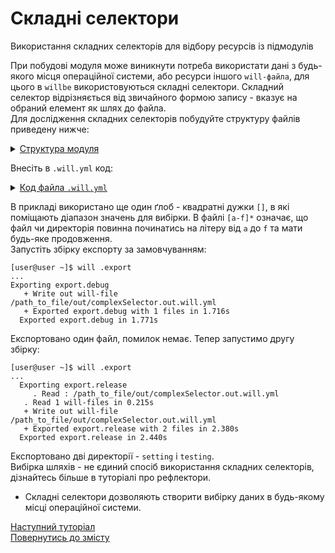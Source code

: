 # Складні селектори

Використання складних селекторів для відбору ресурсів із підмодулів

При побудові модуля може виникнути потреба використати дані з будь-якого місця операційної системи, або ресурси іншого `will-файла`, для цього в `willbe` використовуються складні селектори. Складний селектор відрізняється від звичайного формою запису - вказує на обраний елемент як шлях до файла.   
Для дослідження складних селекторів побудуйте структуру файлів приведену нижче:  

<details>
  <summary><u>Структура модуля</u></summary>

```
.
├── Debug
│     ├── testing
│     │      └── fileToExport
│     └── temp        └── test.will.yml  
│
└── .will.yml

```

</details>

Внесіть в `.will.yml` код:  

<details>
    <summary><u>Код файла <code>.will.yml</code></u></summary>

```yaml
about :
  name : complexSelector
  description : 'To use complexSelector in will-file'
  version : 0.0.1

submodule : 
 
  Tools : git+https:///github.com/Wandalen/wTools.git/out/wTools#master

path :

  in : '.'
  out : 'out'
  export.file :
    path : './D*/t??????/[a-f]*/test.*'

step :

  exportFile :
    export : path::export.file
    tar : 0

  exportSubmodule :
    export : submodule::*/exported::*=1/reflector::exportedFiles*=1
    tar : 0

build :

  export.debug :
    criterion :
      default : 1
    steps :
      - step::exportFile

  export.release :
    steps :
      - submodules.download
      - step::exportSubmodule

```

</details>

В прикладі використано ще один ґлоб - квадратні дужки `[]`, в які поміщають діапазон значень для вибірки. В файлі `[a-f]*` означає, що файл чи директорія повинна починатись на літеру від `а` до `f` та мати будь-яке продовження.   
Запустіть збірку експорту за замовчуванням:  


```
[user@user ~]$ will .export
...
Exporting export.debug
   + Write out will-file /path_to_file/out/complexSelector.out.will.yml
   + Exported export.debug with 1 files in 1.716s
  Exported export.debug in 1.771s

```

Експортовано один файл, помилок немає. Тепер запустимо другу збірку:

```
[user@user ~]$ will .export
...
  Exporting export.release
     . Read : /path_to_file/out/complexSelector.out.will.yml
   . Read 1 will-files in 0.215s
   + Write out will-file /path_to_file/out/complexSelector.out.will.yml
   + Exported export.release with 2 files in 2.380s
  Exported export.release in 2.440s

```

Експортовано дві директорії - `setting` i `testing`.  
Вибірка шляхів - не єдиний спосіб використання складних селекторів, дізнайтесь більше в туторіалі про рефлектори.

- Складні селектори дозволяють створити вибірку даних в будь-якому місці операційної системи.

[Наступний туторіал]()  
[Повернутись до змісту](../README.md#tutorials)
